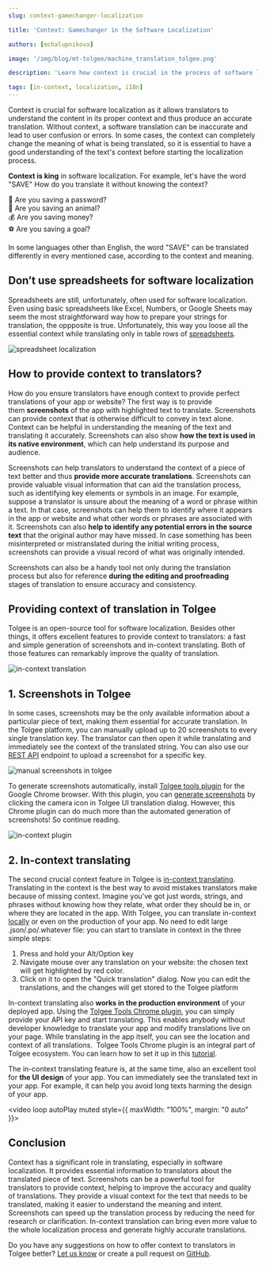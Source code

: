 ```yaml
---
slug: context-gamechanger-localization

title: 'Context: Gamechanger in the Software Localization'

authors: [mchalupnikova]

image: '/img/blog/mt-tolgee/machine_translation_tolgee.png'

description: 'Learn how context is crucial in the process of software localization. Screenshots and in-context translation can immensely improve the quality of translations.'

tags: [in-context, localization, i18n]
---
```


Context is crucial for software localization as it allows translators to understand the content in its proper context and thus produce an accurate translation. Without context, a software translation can be inaccurate and lead to user confusion or errors. In some cases, the context can completely change the meaning of what is being translated, so it is essential to have a good understanding of the text's context before starting the localization process.

<!--truncate-->

**Context is king** in software localization. For example, let's have the word "SAVE" How do you translate it without knowing the context?

💾 Are you saving a password?<br/>
🐼 Are you saving an animal?<br/>
💰 Are you saving money?<br/>
⚽ Are you saving a goal?<br/>

In some languages other than English, the word "SAVE" can be translated differently in every mentioned case, according to the context and meaning.

## Don’t use spreadsheets for software localization

Spreadsheets are still, unfortunately, often used for software localization. Even using basic spreadsheets like Excel, Numbers, or Google Sheets may seem the most straightforward way how to prepare your strings for translation, the oppposite is true. Unfortunately, this way you loose all the essential context while translating only in table rows of [spreadsheets](https://medium.com/tolgee/why-using-spreadsheets-for-apps-localization-is-not-the-brightest-idea-58b89e046a96).

![spreadsheet localization](/img/blog/context-gamechanger/bart_context.png)

## How to provide context to translators?

How do you ensure translators have enough context to provide perfect translations of your app or website? The first way is to provide them **screenshots** of the app with highlighted text to translate. Screenshots can provide context that is otherwise difficult to convey in text alone. Context can be helpful in understanding the meaning of the text and translating it accurately. Screenshots can also show **how the text is used in its native environment**, which can help understand its purpose and audience.

Screenshots can help translators to understand the context of a piece of text better and thus **provide more accurate translations**. Screenshots can provide valuable visual information that can aid the translation process, such as identifying key elements or symbols in an image. For example, suppose a translator is unsure about the meaning of a word or phrase within a text. In that case, screenshots can help them to identify where it appears in the app or website and what other words or phrases are associated with it. Screenshots can also **help to identify any potential errors in the source text** that the original author may have missed. In case something has been misinterpreted or mistranslated during the initial writing process, screenshots can provide a visual record of what was originally intended.

Screenshots can also be a handy tool not only during the translation process but also for reference **during the editing and proofreading** stages of translation to ensure accuracy and consistency.

## Providing context of translation in Tolgee

Tolgee is an open-source tool for software localization. Besides other things, it offers excellent features to provide context to translators: a fast and simple generation of screenshots and in-context translating. Both of those features can remarkably improve the quality of translation.

![in-context translation](/img/blog/context-gamechanger/in_context_tolgee.png)

## 1. Screenshots in Tolgee

In some cases, screenshots may be the only available information about a particular piece of text, making them essential for accurate translation. In the Tolgee platform, you can manually upload up to 20 screenshots to every single translation key. The translator can then open it while translating and immediately see the context of the translated string. You can also use our [REST API](/api#tag/Screenshots/operation/uploadScreenshot) endpoint to upload a screenshot for a specific key.

![manual screenshots in tolgee](/img/blog/context-gamechanger/manual_screenshot.png)

To generate screenshots automatically, install [Tolgee tools plugin](https://chrome.google.com/webstore/detail/tolgee-tools/hacnbapajkkfohnonhbmegojnddagfnj) for the Google Chrome browser. With this plugin, you can [generate screenshots](/js-sdk/in-context#one-click-screenshots) by clicking the camera icon in Tolgee UI translation dialog. However, this Chrome plugin can do much more than the automated generation of screenshots! So continue reading.

![in-context plugin](/img/blog/context-gamechanger/translate_in_context.png)

## 2. In-context translating

The second crucial context feature in Tolgee is [in-context translating](/features/dev-tools#in-context). Translating in the context is the best way to avoid mistakes translators make because of missing context. Imagine you've got just words, strings, and phrases without knowing how they relate, what order they should be in, or where they are located in the app. With Tolgee, you can translate in-context [locally](https://tolgee.io/docs/web/in_context) or even on the production of your app. No need to edit large .json/.po/.whatever file: you can start to translate in context in the three simple steps:

1. Press and hold your Alt/Option key
2. Navigate mouse over any translation on your website: the chosen text will get highlighted by red color.
3. Click on it to open the "Quick translation" dialog. Now you can edit the translations, and the changes will get stored to the Tolgee platform

In-context translating also **works in the production environment** of your deployed app. Using the [Tolgee Tools Chrome plugin](https://chrome.google.com/webstore/detail/tolgee-tools/hacnbapajkkfohnonhbmegojnddagfnj), you can simply provide your API key and start translating. This enables anybody without developer knowledge to translate your app and modify translations live on your page. While translating in the app itself, you can see the location and context of all translations. 
Tolgee Tools Chrome plugin is an integral part of Tolgee ecosystem. You can learn how to set it up in this [tutorial](/blog/in-context-production).

The in-context translating feature is, at the same time, also an excellent tool for **the UI design** of your app. You can immediately see the translated text in your app. For example, it can help you avoid long texts harming the design of your app.

<video loop autoPlay muted style={{ maxWidth: "100%", margin: "0 auto" }}>

  <source src="/img/blog/context-gamechanger/in-context-translating.mov"></source>
</video>

## Conclusion

Context has a significant role in translating, especially in software localization. It provides essential information to translators about the translated piece of text. Screenshots can be a powerful tool for translators to provide context, helping to improve the accuracy and quality of translations. They provide a visual context for the text that needs to be translated, making it easier to understand the meaning and intent. Screenshots can speed up the translation process by reducing the need for research or clarification. In-context translation can bring even more value to the whole localization process and generate highly accurate translations.

Do you have any suggestions on how to offer context to translators in Tolgee better? [Let us know](mailto:info@tolgee.io) or create a pull request on [GitHub](https://github.com/tolgee/tolgee-platform).

